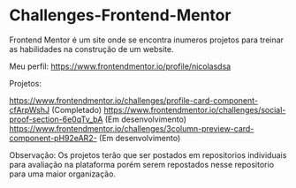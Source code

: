 # Challenges-Frontend-Mentor

Frontend Mentor é um site onde se encontra inumeros projetos para treinar as habilidades na construção de um website.

Meu perfil: https://www.frontendmentor.io/profile/nicolasdsa

Projetos:

https://www.frontendmentor.io/challenges/profile-card-component-cfArpWshJ (Completado)
https://www.frontendmentor.io/challenges/social-proof-section-6e0qTv_bA (Em desenvolvimento)
https://www.frontendmentor.io/challenges/3column-preview-card-component-pH92eAR2- (Em desenvolvimento)
 
Observação: Os projetos terão que ser postados em repositorios individuais para avaliação na plataforma porém serem repostados nesse repositorio para uma maior organização.

